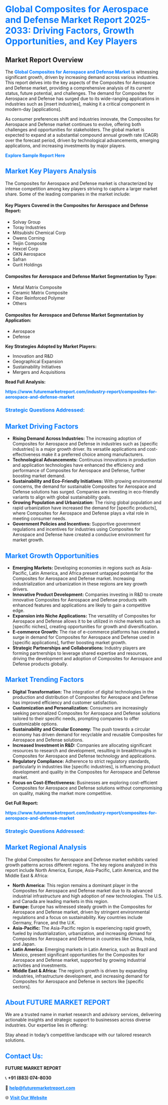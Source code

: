 <h1 style="color: #007BFF;">Global Composites for Aerospace and Defense Market Report 2025-2033: Driving Factors, Growth Opportunities, and Key Players</h1>

<section id="overview">
<h2>Market Report Overview</h2>
<p>The <a href="https://www.futuremarketreport.com/industry-report/composites-for-aerospace-and-defense-market" style="color: #007BFF; text-decoration: none;"><strong>Global Composites for Aerospace and Defense Market</strong></a> is witnessing significant growth, driven by increasing demand across various industries. This report delves into the key aspects of the Composites for Aerospace and Defense market, providing a comprehensive analysis of its current status, future potential, and challenges. The demand for Composites for Aerospace and Defense has surged due to its wide-ranging applications in industries such as [insert industries], making it a critical component in modern-day [applications].</p>
<p>As consumer preferences shift and industries innovate, the Composites for Aerospace and Defense market continues to evolve, offering both challenges and opportunities for stakeholders. The global market is expected to expand at a substantial compound annual growth rate (CAGR) over the forecast period, driven by technological advancements, emerging applications, and increasing investments by major players.</p>
</section>

<section id="overview">
<p><a href="https://www.futuremarketreport.com/request-sample/reportId=55292" style="color: #007BFF; text-decoration: none;"><strong>Explore Sample Report Here</strong></a></p>
</section>

<section id="key-players">
<h2 style="color: #007BFF;">Market Key Players Analysis</h2>
<p>The Composites for Aerospace and Defense market is characterized by intense competition among key players striving to capture a larger market share. Some of the leading companies in the market include:</p>
<h4>Key Players Covered in the Composites for Aerospace and Defense Report:</h4>
<ul><li>Solvay Group</li><li>Toray Industries</li><li>Mitsubishi Chemical Corp</li><li>Owens Corning</li><li>Teijin Composite</li><li>Hexcel Corp</li><li>GKN Aerospace</li><li>Safran</li><li>Gurit Holdings</li></ul>
<h4>Composites for Aerospace and Defense Market Segmentation by Type:</h4>
<ul><li>Metal Matrix Composite</li><li>Ceramic Matrix Composite</li><li>Fiber Reinforced Polymer</li><li>Others</li></ul>

<h4>Composites for Aerospace and Defense Market Segmentation by Application:</h4>
<ul><li>Aerospace</li><li>Defense</li></ul>
<p><strong>Key Strategies Adopted by Market Players:</strong></p>
<ul>
<li>Innovation and R&D</li>
<li>Geographical Expansion</li>
<li>Sustainability Initiatives</li>
<li>Mergers and Acquisitions</li>
</ul>
</section>

<section>
<p><strong>Read Full Analysis: </strong></p><a href="https://www.futuremarketreport.com/industry-report/composites-for-aerospace-and-defense-market" style="color: #007BFF; text-decoration: none;"><strong>https://www.futuremarketreport.com/industry-report/composites-for-aerospace-and-defense-market</strong></a>
<h3 style="color: #007BFF;">Strategic Questions Addressed:</h3>
</section>

<section id="driving-factors">
<h2 style="color: #007BFF;">Market Driving Factors</h2>
<ul>
<li><strong>Rising Demand Across Industries:</strong> The increasing adoption of Composites for Aerospace and Defense in industries such as [specific industries] is a major growth driver. Its versatile applications and cost-effectiveness make it a preferred choice among manufacturers.</li>
<li><strong>Technological Advancements:</strong> Continuous innovations in production and application technologies have enhanced the efficiency and performance of Composites for Aerospace and Defense, further boosting market demand.</li>
<li><strong>Sustainability and Eco-Friendly Initiatives:</strong> With growing environmental concerns, the demand for sustainable Composites for Aerospace and Defense solutions has surged. Companies are investing in eco-friendly variants to align with global sustainability goals.</li>
<li><strong>Growing Population and Urbanization:</strong> The rising global population and rapid urbanization have increased the demand for [specific products], where Composites for Aerospace and Defense plays a vital role in meeting consumer needs.</li>
<li><strong>Government Policies and Incentives:</strong> Supportive government regulations and incentives for industries using Composites for Aerospace and Defense have created a conducive environment for market growth.</li>
</ul>
</section>

<section id="growth-opportunities">
<h2 style="color: #007BFF;">Market Growth Opportunities</h2>
<ul>
<li><strong>Emerging Markets:</strong> Developing economies in regions such as Asia-Pacific, Latin America, and Africa present untapped potential for the Composites for Aerospace and Defense market. Increasing industrialization and urbanization in these regions are key growth drivers.</li>
<li><strong>Innovative Product Development:</strong> Companies investing in R&D to create innovative Composites for Aerospace and Defense products with enhanced features and applications are likely to gain a competitive edge.</li>
<li><strong>Expansion into Niche Applications:</strong> The versatility of Composites for Aerospace and Defense allows it to be utilized in niche markets such as [specific niches], creating opportunities for growth and diversification.</li>
<li><strong>E-commerce Growth:</strong> The rise of e-commerce platforms has created a surge in demand for Composites for Aerospace and Defense used in [specific applications], further boosting market growth.</li>
<li><strong>Strategic Partnerships and Collaborations:</strong> Industry players are forming partnerships to leverage shared expertise and resources, driving the development and adoption of Composites for Aerospace and Defense products globally.</li>
</ul>
</section>

<section id="trending-factors">
<h2 style="color: #007BFF;">Market Trending Factors</h2>
<ul>
<li><strong>Digital Transformation:</strong> The integration of digital technologies in the production and distribution of Composites for Aerospace and Defense has improved efficiency and customer satisfaction.</li>
<li><strong>Customization and Personalization:</strong> Consumers are increasingly seeking personalized Composites for Aerospace and Defense solutions tailored to their specific needs, prompting companies to offer customizable options.</li>
<li><strong>Sustainability and Circular Economy:</strong> The push towards a circular economy has driven demand for recyclable and reusable Composites for Aerospace and Defense solutions.</li>
<li><strong>Increased Investment in R&D:</strong> Companies are allocating significant resources to research and development, resulting in breakthroughs in Composites for Aerospace and Defense technology and applications.</li>
<li><strong>Regulatory Compliance:</strong> Adherence to strict regulatory standards, particularly in industries like [specific industries], is influencing product development and quality in the Composites for Aerospace and Defense market.</li>
<li><strong>Focus on Cost-Effectiveness:</strong> Businesses are exploring cost-efficient Composites for Aerospace and Defense solutions without compromising on quality, making the market more competitive.</li>
</ul>
</section>

<section>
<p><strong>Get Full Report: </strong></p><a href="https://www.futuremarketreport.com/industry-report/composites-for-aerospace-and-defense-market" style="color: #007BFF; text-decoration: none;"><strong>https://www.futuremarketreport.com/industry-report/composites-for-aerospace-and-defense-market</strong></a>
<h3 style="color: #007BFF;">Strategic Questions Addressed:</h3>
</section>


<section id="regional-analysis">
<h2 style="color: #007BFF;">Market Regional Analysis</h2>
<p>The global Composites for Aerospace and Defense market exhibits varied growth patterns across different regions. The key regions analyzed in this report include North America, Europe, Asia-Pacific, Latin America, and the Middle East & Africa:</p>
<ul>
<li><strong>North America:</strong> This region remains a dominant player in the Composites for Aerospace and Defense market due to its advanced industrial infrastructure and high adoption of new technologies. The U.S. and Canada are leading markets in this region.</li>
<li><strong>Europe:</strong> Europe has witnessed steady growth in the Composites for Aerospace and Defense market, driven by stringent environmental regulations and a focus on sustainability. Key countries include Germany, France, and the U.K.</li>
<li><strong>Asia-Pacific:</strong> The Asia-Pacific region is experiencing rapid growth, fueled by industrialization, urbanization, and increasing demand for Composites for Aerospace and Defense in countries like China, India, and Japan.</li>
<li><strong>Latin America:</strong> Emerging markets in Latin America, such as Brazil and Mexico, present significant opportunities for the Composites for Aerospace and Defense market, supported by growing industrial activities and investments.</li>
<li><strong>Middle East & Africa:</strong> The region’s growth is driven by expanding industries, infrastructure development, and increasing demand for Composites for Aerospace and Defense in sectors like [specific sectors].</li>
</ul>
</section>

<footer>
<h2 style="color: #007BFF;">About FUTURE MARKET REPORT</h2>
<p>We are a trusted name in market research and advisory services, delivering actionable insights and strategic support to businesses across diverse industries. Our expertise lies in offering:</p>

<p>Stay ahead in today’s competitive landscape with our tailored research solutions.</p>

<h2 style="color: #007BFF;">Contact Us:</h2>
<p><strong>FUTURE MARKET REPORT</strong></p>
<p>📞 <strong>+91 (883) 074-8030</strong></p>
<p>📧 <strong><a href="mailto:help@futuremarketreport.com" style="color: #007BFF;">help@futuremarketreport.com</a></strong></p>
<p>🌐 <strong><a href="https://www.futuremarketreport.com/" style="color: #007BFF;">Visit Our Website</a></strong></p>
</footer>